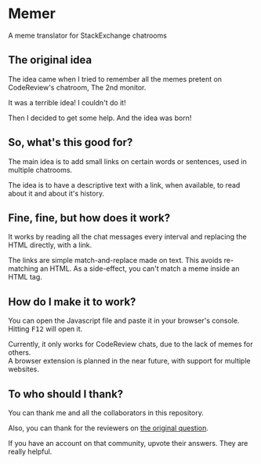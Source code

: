 # Memer
A meme translator for StackExchange chatrooms

## The original idea

The idea came when I tried to remember all the memes pretent on CodeReview's chatroom, The 2nd monitor.

It was a terrible idea! I couldn't do it!

Then I decided to get some help. And the idea was born!

## So, what's this good for?

The main idea is to add small links on certain words or sentences, used in multiple chatrooms.

The idea is to have a descriptive text with a link, when available, to read about it and about it's history.

## Fine, fine, but how does it work?

It works by reading all the chat messages every interval and replacing the HTML directly, with a link.

The links are simple match-and-replace made on text. This avoids re-matching an HTML. As a side-effect, you can't match a meme inside an HTML tag.

## How do I make it to work?

You can open the Javascript file and paste it in your browser's console. Hitting <kbd>F12</kbd> will open it.

Currently, it only works for CodeReview chats, due to the lack of memes for others.<br>
A browser extension is planned in the near future, with support for multiple websites.

## To who should I thank?

You can thank me and all the collaborators in this repository.

Also, you can thank for the reviewers on [the original question](http://codereview.stackexchange.com/questions/96724/the-2nd-monitor-chatroom-translator).

If you have an account on that community, upvote their answers. They are really helpful.
